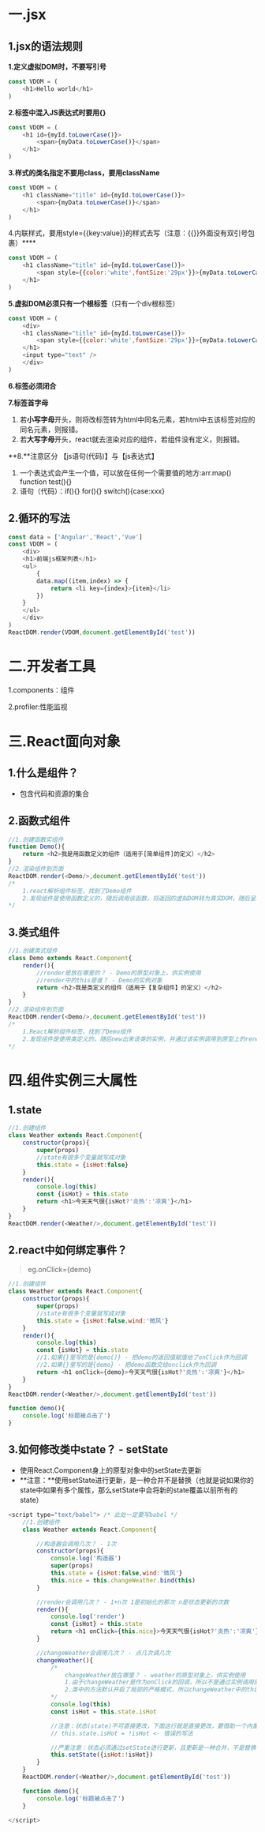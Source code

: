 # 一.jsx

## 1.jsx的语法规则

**1.定义虚拟DOM时，不要写引号**

```js
const VDOM = (
    <h1>Hello world</h1>
)
```

**2.标签中混入JS表达式时要用{}**

```js
const VDOM = (
    <h1 id={myId.toLowerCase()}>
        <span>{myData.toLowerCase()}</span>    
    </h1>
)
```

**3.样式的类名指定不要用class，要用className**

```js
const VDOM = (
    <h1 className="title" id={myId.toLowerCase()}>
        <span>{myData.toLowerCase()}</span>    
    </h1>
)
```

4.内联样式，要用style={{key:value}}的样式去写（注意：{{}}外面没有双引号包裹）****

```js
const VDOM = (
    <h1 className="title" id={myId.toLowerCase()}>
        <span style={{color:'white',fontSize:'29px'}}>{myData.toLowerCase()}</span>    
    </h1>
)
```

**5.虚拟DOM必须只有一个根标签**（只有一个div根标签）

```js
const VDOM = (
    <div>
    <h1 className="title" id={myId.toLowerCase()}>
        <span style={{color:'white',fontSize:'29px'}}>{myData.toLowerCase()}</span>    
    </h1>
    <input type="text" />
    </div>
)
```

**6.标签必须闭合**

**7.标签首字母**

1. 若**小写字母**开头，则将改标签转为html中同名元素，若html中五该标签对应的同名元素，则报错。
2. 若**大写字母**开头，react就去渲染对应的组件，若组件没有定义，则报错。

**8.**注意区分 【js语句(代码)】与【js表达式】

1. 一个表达式会产生一个值，可以放在任何一个需要值的地方:arr.map()  function test(){}
2. 语句（代码）：if(){} for(){} switch(){case:xxx}

## 2.循环的写法

```js
const data = ['Angular','React','Vue']
const VDOM = (
    <div>
    <h1>前端js框架列表</h1>
    <ul>
        {
        data.map((item,index) => {
            return <li key={index}>{item}</li>
        })
    }
    </ul>
    </div>
)
ReactDOM.render(VDOM,document.getElementById('test'))
```

# 二.开发者工具

1.components：组件

2.profiler:性能监视

# 三.React面向对象

## 1.什么是组件？

- 包含代码和资源的集合

## 2.函数式组件

```js
//1.创建函数实组件
function Demo(){
    return <h2>我是用函数定义的组件（适用于[简单组件]的定义）</h2>
}
//2.渲染组件到页面
ReactDOM.render(<Demo/>,document.getElementById('test'))
/*
    1.react解析组件标签，找到了Demo组件
    2.发现组件是使用函数定义的，随后调用该函数，将返回的虚拟DOM转为真实DOM，随后呈现在页面中
*/
```

## 3.类式组件

```js
//1.创建类式组件
class Demo extends React.Component{
    render(){
        //render是放在哪里的？ - Demo的原型对象上，供实例使用
        //render中的this是谁？ - Demo的实例对象
        return <h2>我是类定义的组件（适用于【复杂组件】的定义）</h2>
    }
}
//2.渲染组件到页面
ReactDOM.render(<Demo/>,document.getElementById('test'))
/*
    1.React解析组件标签，找到了Demo组件
    2.发现组件是使用类定义的，随后new出来该类的实例，并通过该实例调用到原型上的render方法
*/
```

# 四.组件实例三大属性

## 1.state

```js
//1.创建组件
class Weather extends React.Component{
    constructor(props){
        super(props)
        //state有很多个变量就写成对象
        this.state = {isHot:false}
    }
    render(){
        console.log(this)
        const {isHot} = this.state
        return <h1>今天天气很{isHot?'炎热':'凉爽'}</h1>
    }
}
ReactDOM.render(<Weather/>,document.getElementById('test'))   
```

## 2.react中如何绑定事件？

> eg.onClick={demo}

```js
//1.创建组件
class Weather extends React.Component{
    constructor(props){
        super(props)
        //state有很多个变量就写成对象
        this.state = {isHot:false,wind:'微风'}
    }
    render(){
        console.log(this)
        const {isHot} = this.state
        //1.如果{}里写的是{demo()} - 把demo的返回值赋值给了onClick作为回调
        //2.如果{}里写的是{demo} - 把demo函数交给onclick作为回调
        return <h1 onClick={demo}>今天天气很{isHot?'炎热':'凉爽'}</h1>
    }
}
ReactDOM.render(<Weather/>,document.getElementById('test'))

function demo(){
    console.log('标题被点击了')
}
```

## 3.如何修改类中state？ - setState

- 使用React.Component身上的原型对象中的setState去更新
- **注意：**使用setState进行更新，是一种合并不是替换（也就是说如果你的state中如果有多个属性，那么setState中会将新的state覆盖以前所有的state）

```js
<script type="text/babel"> /* 此处一定要写babel */
    //1.创建组件
    class Weather extends React.Component{

        //构造器会调用几次？ - 1次
        constructor(props){
            console.log('构造器')
            super(props)
            this.state = {isHot:false,wind:'微风'}
            this.nice = this.changeWeather.bind(this)
        }

        //render会调用几次？ - 1+n次 1是初始化的那次 n是状态更新的次数
        render(){
            console.log('render')
            const {isHot} = this.state
            return <h1 onClick={this.nice}>今天天气很{isHot?'炎热':'凉爽'}</h1>
        }

        //changeWeather会调用几次？ - 点几次调几次
        changeWeather(){
            /*
                changeWeather放在哪里？ - weather的原型对象上，供实例使用
                1.由于changeWeather是作为onClick的回调，所以不是通过实例调用的，是直接调用
                2.类中的方法默认开启了局部的严格模式，所以changeWeather中的this为undefined
            */
            console.log(this)
            const isHot = this.state.isHot 

            //注意：状态(state)不可直接更改，下面这行就是直接更改，要借助一个内置的API去更改
            // this.state.isHot = !isHot <- 错误的写法

            //严重注意：状态必须通过setState进行更新，且更新是一种合并，不是替换
            this.setState({isHot:!isHot})
        }
    }
    ReactDOM.render(<Weather/>,document.getElementById('test'))

    function demo(){
        console.log('标题被点击了')
    }

</script>
```

